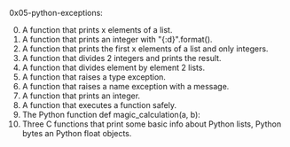 0x05-python-exceptions:

0. A function that prints x elements of a list.
1. A function that prints an integer with "{:d}".format().
2. A function that prints the first x elements of a list and only integers.
3. A function that divides 2 integers and prints the result.
4. A function that divides element by element 2 lists.
5. A function that raises a type exception.
6. A function that raises a name exception with a message.
7. A function that prints an integer.
8. A function that executes a function safely.
9. The Python function def magic_calculation(a, b):
10. Three C functions that print some basic info about Python lists, Python bytes an Python float objects.
